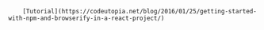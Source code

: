 
		[Tutorial](https://codeutopia.net/blog/2016/01/25/getting-started-with-npm-and-browserify-in-a-react-project/)
	
